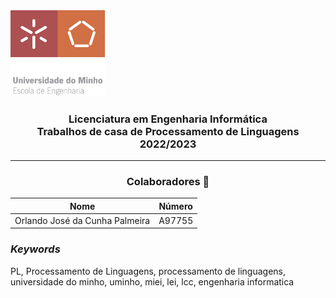 <img src='uminho.png' width="30%"/>

<h3 align="center">Licenciatura em Engenharia Informática <br> Trabalhos de casa de Processamento de Linguagens <br> 2022/2023 </h3>

---
<h3 align="center"> Colaboradores &#129309 </h2>

<div align="center">

| Nome                           | Número |
|--------------------------------|--------|
| Orlando José da Cunha Palmeira | A97755 |

</div>


<h3><i>Keywords</i></h3>
PL, Processamento de Linguagens, processamento de linguagens, universidade do minho, uminho, miei, lei, lcc, engenharia informatica